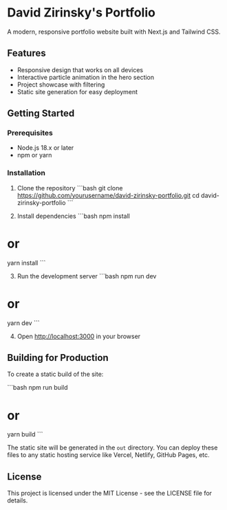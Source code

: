 # David Zirinsky's Portfolio

A modern, responsive portfolio website built with Next.js and Tailwind CSS.

## Features

- Responsive design that works on all devices
- Interactive particle animation in the hero section
- Project showcase with filtering
- Static site generation for easy deployment

## Getting Started

### Prerequisites

- Node.js 18.x or later
- npm or yarn

### Installation

1. Clone the repository
   \`\`\`bash
   git clone https://github.com/yourusername/david-zirinsky-portfolio.git
   cd david-zirinsky-portfolio
   \`\`\`

2. Install dependencies
   \`\`\`bash
   npm install

# or

yarn install
\`\`\`

3. Run the development server
   \`\`\`bash
   npm run dev

# or

yarn dev
\`\`\`

4. Open [http://localhost:3000](http://localhost:3000) in your browser

## Building for Production

To create a static build of the site:

\`\`\`bash
npm run build

# or

yarn build
\`\`\`

The static site will be generated in the `out` directory. You can deploy these files to any static hosting service like Vercel, Netlify, GitHub Pages, etc.

## License

This project is licensed under the MIT License - see the LICENSE file for details.
